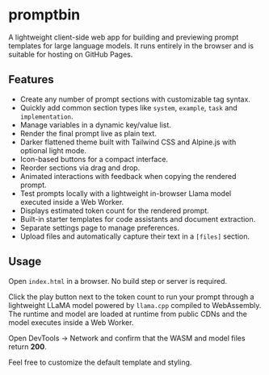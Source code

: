 # promptbin

A lightweight client-side web app for building and previewing prompt templates for large language models. It runs entirely in the browser and is suitable for hosting on GitHub Pages.

## Features

- Create any number of prompt sections with customizable tag syntax.
- Quickly add common section types like `system`, `example`, `task` and `implementation`.
- Manage variables in a dynamic key/value list.
- Render the final prompt live as plain text.
- Darker flattened theme built with Tailwind CSS and Alpine.js with optional light mode.
- Icon-based buttons for a compact interface.
- Reorder sections via drag and drop.
- Animated interactions with feedback when copying the rendered prompt.
- Test prompts locally with a lightweight in-browser Llama model executed inside a Web Worker.
- Displays estimated token count for the rendered prompt.
- Built-in starter templates for code assistants and document extraction.
- Separate settings page to manage preferences.
- Upload files and automatically capture their text in a `[files]` section.

## Usage

Open `index.html` in a browser. No build step or server is required.

Click the play button next to the token count to run your prompt through a lightweight LLaMA model powered by `llama.cpp` compiled to WebAssembly. The runtime and model are loaded at runtime from public CDNs and the model executes inside a Web Worker.

Open DevTools → Network and confirm that the WASM and model files return **200**.

Feel free to customize the default template and styling.
